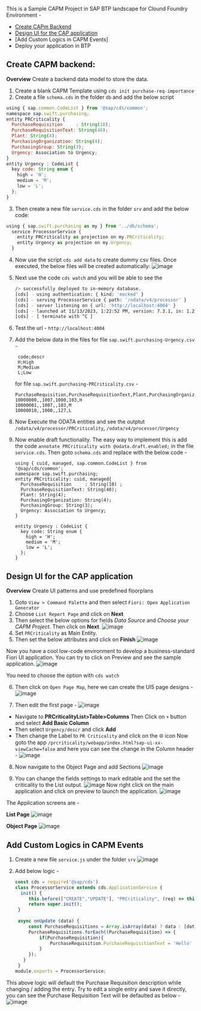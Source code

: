 This is a Sample CAPM Project in SAP BTP landscape for Clound Foundry Environment -

- [Create CAPm Backend](https://github.com/sabarna17/btp-basics/blob/main/capm/readme.md#create-capm-backend)
- [Design UI for the CAP application](https://github.com/sabarna17/btp-basics/blob/main/capm/readme.md#design-ui-for-the-cap-application)
- [Add Custom Logics in CAPM Events]
- Deploy your application in BTP 

## Create CAPM backend:
**Overview** 
Create a backend data model to store the data.

1. Create a blank CAPM Template using `cds init purchase-req-importance`
2. Create a file `schema.cds` in the folder `db` and add the below script
  ```js
  using { sap.common.CodeList } from '@sap/cds/common';
  namespace sap.swift.purchasing;
  entity PRCriticality {
    PurchaseRequisition     : String(10);
    PurchaseRequisitionText: String(40);
    Plant: String(4);
    PurchasingOrganization: String(4);
    PurchasingGroup: String(3);
    Urgency: Association to Urgency;
  }
  entity Urgency : CodeList {
    key code: String enum {
      high = 'H';
      medium = 'M'; 
      low = 'L'; 
    };
  }
  ```

3. Then create a new file `service.cds` in the folder `srv` and add the below code:
  ```js
  using { sap.swift.purchasing as my } from '../db/schema';
    service ProcessorService { 
      entity PRCriticality as projection on my.PRCriticality;
      entity Urgency as projection on my.Urgency;
    }
  ```

4. Now use the script `cds add data` to create dummy csv files. Once executed, the below files will be created automatically:
![image](https://github.com/sabarna17/btp-basics/assets/39834671/d45d41ca-ea52-4d44-8a3b-3236701649f5)
 
5. Next use the code `cds watch` and you will be able to see the
   ```bash
   /> successfully deployed to in-memory database.
   [cds] - using authentication: { kind: 'mocked' } 
   [cds] - serving ProcessorService { path: '/odata/v4/processor' }
   [cds] - server listening on { url: 'http://localhost:4004' }
   [cds] - launched at 11/13/2023, 1:22:52 PM, version: 7.3.1, in: 1.216s
   [cds] - [ terminate with ^C ]
   ```
6. Test the url - `http://localhost:4004`
7. Add the below data in the files
   for file `sap.swift.purchasing-Urgency.csv` -
   ```csv
    code;descr
    H;High
    M;Medium
    L;Low
   ```
   for file `sap.swift.purchasing-PRCriticality.csv` -
   ```csv
   PurchaseRequisition,PurchaseRequisitionText,Plant,PurchasingOrganization,PurchasingGroup,Urgency_code
   10000000,,1007,1000,103,H
   10000001,,1007,,103,M
   10000010,,1000,,127,L
   ```
8. Now Execute the ODATA entities and see the outptut `/odata/v4/processor/PRCriticality`, `/odata/v4/processor/Urgency`

9. Now enable draft functionality. The easy way to implement this is add the code `annotate PRCriticality with @odata.draft.enabled;` in the file `service.cds`.
   Then goto `schema.cds` and replace with the below code -
   ```
   using { cuid, managed, sap.common.CodeList } from '@sap/cds/common';
   namespace sap.swift.purchasing;
   entity PRCriticality: cuid, managed{
     PurchaseRequisition     : String(10) ;
     PurchaseRequisitionText: String(40);
     Plant: String(4);
     PurchasingOrganization: String(4);
     PurchasingGroup: String(3);
     Urgency: Association to Urgency;
   }
   
   entity Urgency : CodeList {
     key code: String enum {
       high = 'H';
       medium = 'M';
       low = 'L';
     };
   }
   ``` 

## Design UI for the CAP application
**Overview** 
Create UI patterns and use predefined floorplans

1. Goto `View > Command Palette` and then select `Fiori: Open Application Generator`
2. Choose `List Report Page` and click on **Next**
3. Then select the below options for fields *Data Source* and *Choose your CAPM Project*. Then click on **Next**.
   ![image](https://github.com/sabarna17/btp-basics/assets/39834671/02e90b9d-6459-4c3e-b972-29a2a22a838d)
4. Set `PRCriticality` as Main Entity.
5. Then set the below attributes and click on **Finish**
  ![image](https://github.com/sabarna17/btp-basics/assets/39834671/db57d5f2-a27b-4bf8-ae8b-39157e62a0b8)

Now you have a cool low-code environment to develop a business-standard Fiori UI application.
You can try to click on Preview and see the sample application.
![image](https://github.com/sabarna17/btp-basics/assets/39834671/d14a0bed-3a45-4a00-af09-841ed4e5e40a)

You need to choose the option with `cds watch`

6. Then click on `Open Page Map`, here we can create the UI5 page designs -
![image](https://github.com/sabarna17/btp-basics/assets/39834671/cf6fd31d-1e11-48ed-b3ab-a3369061b8ea)

7. Then edit the first page -
![image](https://github.com/sabarna17/btp-basics/assets/39834671/5049160c-73cb-4756-bfcb-1a577156b235)

- Navigate to **PRCriticalityList>Table>Columns** Then Click on ` + ` button and select **Add Basic Column**
- Then select `Urgency/descr` and click **Add**
- Then change the Label to `PR Criticality` and click on the 🌐 icon
Now goto the app `/prcriticality/webapp/index.html?sap-ui-xx-viewCache=false` and here you can see the change in the Column header -
![image](https://github.com/sabarna17/btp-basics/assets/39834671/ef020d29-4aea-44fc-8d22-025ec4152b0f)

8. Now navigate to the Object Page and add Sections
   ![image](https://github.com/sabarna17/btp-basics/assets/39834671/f93b852e-7e38-4404-b23a-1669052f7e9e)

9. You can change the fields settings to mark editable and the set the criticality to the List output.
   ![image](https://github.com/sabarna17/btp-basics/assets/39834671/0dc7b65b-5654-491f-8da6-9a88575ebf60)
Now right click on the main application and click on preview to launch the application.
![image](https://github.com/sabarna17/btp-basics/assets/39834671/d72dff69-0c5b-45ec-b762-d69606bfbc35)

The Application screens are - 

**List Page**
![image](https://github.com/sabarna17/btp-basics/assets/39834671/bee49ae0-9c5c-4f37-af3f-ecb2386636de)

**Object Page**
![image](https://github.com/sabarna17/btp-basics/assets/39834671/f2d97c83-04f2-49ee-899b-7a5a5be93de5)


## Add Custom Logics in CAPM Events
1. Create a new file `service.js` under the folder `srv`
   ![image](https://github.com/sabarna17/btp-basics/assets/39834671/77bb9f23-1df4-433b-adcf-daa05c128ad8)

2. Add below logic -
   ```js
   const cds = require('@sap/cds')
   class ProcessorService extends cds.ApplicationService {
     init() {
        this.before(["CREATE","UPDATE"], "PRCriticality", (req) => this.onUpdate(req.data));
        return super.init();
    }
    
    async onUpdate (data) {
        const PurchaseRequisitions = Array.isArray(data) ? data : [data];
        PurchaseRequisitions.forEach((PurchaseRequisition) => {
            if(PurchaseRequisition){
                PurchaseRequisition.PurchaseRequisitionText = 'Hello'
            }
        });
      }    
    }
   module.exports = ProcessorService;
   ```
This above logic will default the Purchase Requisition description while changing / adding the entry.
Try to edit a single entry and save it directly, you can see the Purchase Requisition Text will be defaulted as below - 
![image](https://github.com/sabarna17/btp-basics/assets/39834671/e32d5822-279b-4f89-a21a-9dce5eae9ece)
